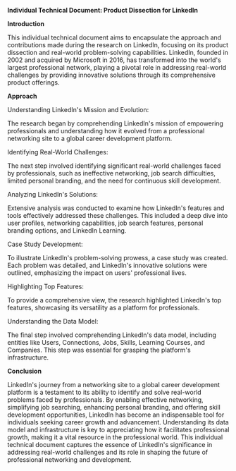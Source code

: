 **Individual Technical Document: Product Dissection for LinkedIn**


**Introduction**

This individual technical document aims to encapsulate the approach and contributions made during the research on LinkedIn, focusing on its product dissection and real-world problem-solving capabilities. LinkedIn, founded in 2002 and acquired by Microsoft in 2016, has transformed into the world's largest professional network, playing a pivotal role in addressing real-world challenges by providing innovative solutions through its comprehensive product offerings.


**Approach**

Understanding LinkedIn's Mission and Evolution:

The research began by comprehending LinkedIn's mission of empowering professionals and understanding how it evolved from a professional networking site to a global career development platform.

Identifying Real-World Challenges:

The next step involved identifying significant real-world challenges faced by professionals, such as ineffective networking, job search difficulties, limited personal branding, and the need for continuous skill development.

Analyzing LinkedIn's Solutions:

Extensive analysis was conducted to examine how LinkedIn's features and tools effectively addressed these challenges. This included a deep dive into user profiles, networking capabilities, job search features, personal branding options, and LinkedIn Learning.

Case Study Development:

To illustrate LinkedIn's problem-solving prowess, a case study was created. Each problem was detailed, and LinkedIn's innovative solutions were outlined, emphasizing the impact on users' professional lives.

Highlighting Top Features:

To provide a comprehensive view, the research highlighted LinkedIn's top features, showcasing its versatility as a platform for professionals.

Understanding the Data Model:

The final step involved comprehending LinkedIn's data model, including entities like Users, Connections, Jobs, Skills, Learning Courses, and Companies. This step was essential for grasping the platform's infrastructure.


**Conclusion**

LinkedIn's journey from a networking site to a global career development platform is a testament to its ability to identify and solve real-world problems faced by professionals. By enabling effective networking, simplifying job searching, enhancing personal branding, and offering skill development opportunities, LinkedIn has become an indispensable tool for individuals seeking career growth and advancement. Understanding its data model and infrastructure is key to appreciating how it facilitates professional growth, making it a vital resource in the professional world. This individual technical document captures the essence of LinkedIn's significance in addressing real-world challenges and its role in shaping the future of professional networking and development.






